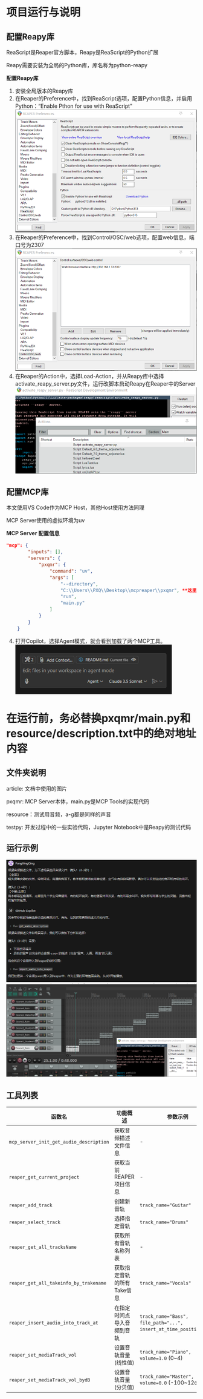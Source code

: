 # 项目运行与说明
## 配置Reapy库
ReaScript是Reaper官方脚本，Reapy是ReaScript的Python扩展

Reapy需要安装为全局的Python库，库名称为python-reapy

**配置Reapy库**
1. 安装全局版本的Reapy库
2. 在Reaper的Preference中，找到ReaScript选项，配置Python信息，并启用Python：“Enable Pthon for use with ReaScript"
![在Reaper中启用Python支持](/article/reaper_python_setting.png)  
3. 在Reaper的Preference中，找到Control/OSC/web选项，配置web信息，端口号为2307
![在Reaper中启用Reapy监听端口](/article/reaper_reapy_server_setting.png)
4. 在Reaper的Action中，选择Load-Action，并从Reapy库中选择activate_reapy_server.py文件，运行改脚本启动Reapy在Reaper中的Server
![在Reaper中启用Reapy服务器](/article/reapy_reaper_server.png)

## 配置MCP库
本文使用VS Code作为MCP Host，其他Host使用方法同理

MCP Server使用的虚拟环境为uv

**MCP Server 配置信息**
```JSON
"mcp": {
        "inputs": [],
        "servers": {
            "pxqmr": {
                "command": "uv",
                "args": [
                    "--directory",
                    "C:\\Users\\PXQ\\Desktop\\mcpreaper\\pxqmr", **这里替换成你的运行位置**
                    "run",
                    "main.py"
                ]
            }
        }
    }
```
4. 打开Copilot，选择Agent模式，就会看到加载了两个MCP工具。
![Copilot](/article/agent_mode.png)

# 在运行前，务必替换pxqmr/main.py和resource/description.txt中的绝对地址内容

## 文件夹说明
article: 文档中使用的图片

pxqmr: MCP Server本体，main.py是MCP Tools的实现代码

resource：测试用音频，a-g都是同样的声音

testpy: 开发过程中的一些实验代码，Jupyter Notebook中是Reapy的测试代码

## 运行示例
![运行示例](/article/full_processing.png)
![导入效果](/article/after_import.png)


## 工具列表
| 函数名 | 功能概述 | 参数示例 |
|---------|----------|------------|
| `mcp_server_init_get_audio_description` | 获取音频描述文件信息 | - |
| `reaper_get_current_project` | 获取当前REAPER项目信息 | - |
| `reaper_add_track` | 创建新音轨 | `track_name="Guitar"` |
| `reaper_select_track` | 选择指定音轨 | `track_name="Drums"` |
| `reaper_get_all_tracksName` | 获取所有音轨名称列表 | - |
| `reaper_get_all_takeinfo_by_trakename` | 获取指定音轨的所有Take信息 | `track_name="Vocals"` |
| `reaper_insert_audio_into_track_at` | 在指定时间点导入音频到音轨 | `track_name="Bass", file_path="...", insert_at_time_position=10.5` |
| `reaper_set_mediaTrack_vol` | 设置音轨音量(线性值) | `track_name="Piano", volume=1.0` (0~4) |
| `reaper_set_mediaTrack_vol_bydB` | 设置音轨音量(分贝值) | `track_name="Master", volume=0.0` (-100~12dB) |